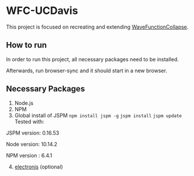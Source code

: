 # WFC-UCDavis
This project is focused on recreating and extending [WaveFunctionCollapse](https://github.com/mxgmn/WaveFunctionCollapse).

## How to run
In order to run this project, all necessary packages need to be installed.

Afterwards, run browser-sync and it should start in a new browser.


## Necessary Packages
1. Node.js
2. NPM
3. Global install of JSPM
`npm install jspm -g`
`jspm install`
`jspm update`
Tested with:

JSPM version: 0.16.53 

Node version: 10.14.2

NPM version : 6.4.1

4. <a href="https://electronjs.org/docs/tutorial/installation">electronjs</a> (optional)
